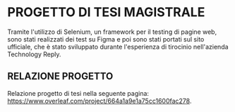# PROGETTO DI TESI MAGISTRALE

Tramite l'utilizzo di Selenium, un framework per il testing di pagine web, sono stati realizzati dei test su Figma 
e poi sono stati portati sul sito ufficiale, che è stato sviluppato durante l'esperienza di tirocinio nell'azienda Technology Reply.

## RELAZIONE PROGETTO
Relazione progetto di tesi nella seguente pagina: https://www.overleaf.com/project/664a1a9e1a75cc1600fac278.
